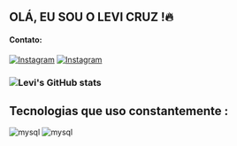 ## OLÁ, EU SOU O LEVI CRUZ !🔥 <br>

#### Contato:
[![Instagram](https://img.shields.io/badge/LinkedIn-0077B5?style=for-the-badge&logo=linkedin&logoColor=white)](https://www.linkedin.com/in/levi-cruz-11799b261/)
[![Instagram](https://img.shields.io/badge/Instagram-E4405F?style=for-the-badge&logo=instagram&logoColor=white)](https://www.instagram.com/dev_cruz01/)


### ![Levi's GitHub stats](https://github-readme-stats.vercel.app/api?username=Levi-cruz&show_icons=true&theme=radical)

## Tecnologias que uso constantemente :
<div style= "display: inline_block">
    <img aling= "center "alt="mysql" src="https://img.shields.io/badge/PHP-777BB4?style=for-the-badge&logo=php&logoColor=white">
    <img aling= "center "alt="mysql" src="https://img.shields.io/badge/MySQL-00000F?style=for-the-badge&logo=mysql&logoColor=white">
</div>
